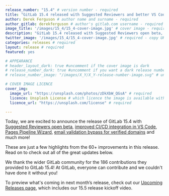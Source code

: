 ```yaml
---
release_number: "15.4" # version number - required
title: "GitLab 15.4 released with Suggested Reviewers and better VS Code CI/CD experience" # short title (no longer than 62 characters) - required
author: Derek Ferguson # author name and surname - required
author_gitlab: derekferguson # author's gitlab.com username - required
image_title: '/images/15_4/15_4-cover-image.jpg' # cover image - required
description: "GitLab 15.4 released with Suggested Reviewers open beta, improved CI/CD integration in VS Code, streamlined account verification, Pages Pipeline Wizard and much more!" # short description - required
twitter_image: '/images/15_4/15_4-cover-image.jpg' # required - copy URL from image title section above
categories: releases # required
layout: release # required
featured: yes

# APPEARANCE
# header_layout_dark: true #uncomment if the cover image is dark
# release_number_dark: true #uncomment if you want a dark release number
# release_number_image: "/images/X_Y/X_Y-release-number-image.svg" # uncomment if you want a svg image to replace the release number that normally overlays the background image

# COVER IMAGE LICENCE
cover_img:
  image_url: "https://unsplash.com/photos/zDkXbW_QGsA" # required
  licence: Unsplash License # which licence the image is available with - required
  licence_url: "https://unsplash.com/license" # required

---
```


<!--
This is the release blog post file. Add here the introduction only.
All remaining content goes into data/release-posts/.

**Use the merge request template "Release-Post", and please set the calendar due
date for each stage (general contributions, review).**

Read through the Release Posts Handbook for more information:
https://about.gitlab.com/handbook/marketing/blog/release-posts/#introduction
-->

Today, we are excited to announce the release of GitLab 15.4 with [Suggested Reviewers open beta](#suggested-reviewers-open-beta), [improved CI/CD integration in VS Code](#improved-cicd-integration-in-vs-code), [Pages Pipeline Wizard](#getting-started-with-gitlab-pages-just-got-easier), [email validation bypass for verified domains](#users-on-verified-domains-can-bypass-email-validation) and much more!

These are just a few highlights from the 60+ improvements in this release. Read on to check out all of the great updates below.

We thank the wider GitLab community for the 186 contributions they provided to GitLab 15.4! At GitLab, everyone can contribute and we couldn't have done it without you!

To preview what's coming in next month’s release, check out our [Upcoming Releases page](/direction/kickoff/), which includes our 15.5 release kickoff video.
